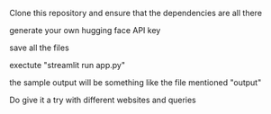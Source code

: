 Clone this repository and ensure that the dependencies are all there

generate your own hugging face API key 

save all the files 

exectute "streamlit run app.py"

the sample output will be something like the file mentioned "output"

Do give it a try with different websites and queries

